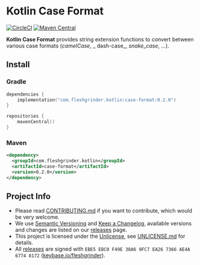 # Kotlin Case Format
[![CircleCI](https://img.shields.io/circleci/build/github/Fleshgrinder/kotlin-case-format?label=CirlceCI)](https://app.circleci.com/pipelines/github/Fleshgrinder/kotlin-case-format)
[![Maven Central](https://img.shields.io/maven-central/v/com.fleshgrinder.kotlin/case-format.svg?label=Maven%20Central)](https://search.maven.org/artifact/com.fleshgrinder.kotlin/case-format)

**Kotlin Case Format** provides string extension functions to convert between various case formats (_camelCase_, _
dash-case_, _snake_case_, …).

## Install
### Gradle
```kotlin
dependencies {
    implementation("com.fleshgrinder.kotlin:case-format:0.2.0")
}

repositories {
    mavenCentral()
}
```

### Maven
```xml
<dependency>
  <groupId>com.fleshgrinder.kotlin</groupId>
  <artifactId>case-format</artifactId>
  <version>0.2.0</version>
</dependency>
```

## Project Info
* Please read [CONTRIBUTING.md] if you want to contribute, which would be very welcome.
* We use [Semantic Versioning] and [Keep a Changelog], available versions and changes are listed on our [releases] page.
* This project is licensed under the [Unlicense], see [UNLICENSE.md] for details.
* All [releases] are signed with `EBE5 EBC0 F49E 38A6 9FC7 EA26 7366 AE4A 6774 8172` ([keybase.io/fleshgrinder]).

[CONTRIBUTING.md]: CONTRIBUTING.md
[Keep a Changelog]: https://keepachangelog.com/
[keybase.io/fleshgrinder]: https://keybase.io/fleshgrinder
[releases]: https://github.com/Fleshgrinder/kotlin-case-format/releases
[Semantic Versioning]: http://semver.org/
[UNLICENSE.md]: UNLICENSE.md
[Unlicense]: https://unlicense.org/
